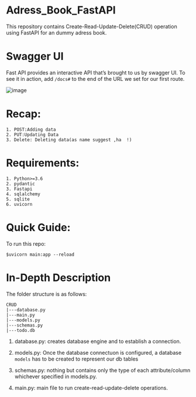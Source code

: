# Adress_Book_FastAPI

This repository contains Create-Read-Update-Delete(CRUD) operation using FastAPI for an dummy adress book.

# Swagger UI

Fast API provides an interactive API that’s brought to us by swagger UI.
To see it in action, add `/docs#` to the end of the URL we set for our first route.

![image](https://user-images.githubusercontent.com/81233305/173819401-7eafb0bc-2e11-44e5-aeac-d63d18ec77e8.png)

# Recap:
````
1. POST:Adding data
2. PUT:Updating Data
3. Delete: Deleting data(as name suggest ,ha  !)
````


# Requirements:
````
1. Python>=3.6
2. pydantic
3. Fastapi
4. sqlalchemy
5. sqlite
6. uvicorn 
````

# Quick Guide:
To run this repo:

````
$uvicorn main:app --reload
````

# In-Depth Description
The folder structure is as follows:
````
CRUD
|---database.py
|---main.py
|---models.py
|---schemas.py
|---todo.db
````

1. database.py: creates database engine and to establish a connection.

2. models.py: Once the database connectuon is configured, a database ````models```` has to be created to represent our db tables

3. schemas.py: nothing but contains only the type of each attribute/column whichever specified in models.py.

4. main.py: main file to run create-read-update-delete operations.

